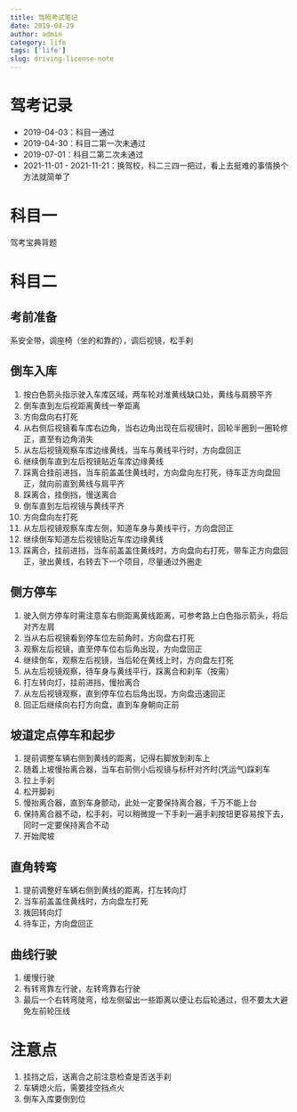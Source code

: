 ```yaml
---
title: 驾照考试笔记
date: 2019-04-29
author: admin
category: life
tags: ['life']
slug: driving-license-note
---
```


# 驾考记录

- 2019-04-03：科目一通过
- 2019-04-30：科目二第一次未通过
- 2019-07-01：科目二第二次未通过
- 2021-11-01 - 2021-11-21：换驾校，科二三四一把过，看上去挺难的事情换个方法就简单了

# 科目一

驾考宝典背题

# 科目二

## 考前准备

系安全带，调座椅（坐的和靠的），调后视镜，松手刹

## 倒车入库

1. 按白色箭头指示驶入车库区域，两车轮对准黄线缺口处，黄线与肩膀平齐
2. 倒车直到左后视距离黄线一拳距离
3. 方向盘向右打死
4. 从右侧后视镜看车库右边角，当右边角出现在后视镜时，回轮半圈到一圈轮修正，直至有边角消失
5. 从左后视镜观察车库边缘黄线，当车与黄线平行时，方向盘回正
6. 继续倒车直到左后视镜贴近车库边缘黄线
7. 踩离合挂前进挡，当车前盖盖住黄线时，方向盘向左打死，待车正方向盘回正，就向前直到黄线与肩平齐
8. 踩离合，挂倒挡，慢送离合
9. 倒车直到左后视镜与黄线平齐
10. 方向盘向左打死
11. 从左后视镜观察车库左侧，知道车身与黄线平行，方向盘回正
12. 继续倒车知道左后视镜贴近车库边缘黄线
13. 踩离合，挂前进挡，当车前盖盖住黄线时，方向盘向右打死，带车正方向盘回正，驶出黄线，右转去下一个项目，尽量通过外圈走

## 侧方停车

1. 驶入侧方停车时需注意车右侧距离黄线距离，可参考路上白色指示箭头，将后对齐左肩
2. 当从右后视镜看到停车位左前角时，方向盘右打死
3. 观察左后视镜，直至停车位右后角出现，方向盘回正
4. 继续倒车，观察左后视镜，当后轮在黄线上时，方向盘左打死
5. 从左后视镜观察，待车身与黄线平行，踩离合和刹车（按需）
6. 打左转向灯，挂前进挡，慢抬离合
7. 从左后视镜观察，直到停车位右后角出现，方向盘迅速回正
8. 回正后继续向右打方向盘，直到车身朝向正前

## 坡道定点停车和起步

1. 提前调整车辆右侧到黄线的距离，记得右脚放到刹车上
2. 随着上坡慢抬离合器，当车右前侧小后视镜与标杆对齐时(凭运气)踩刹车
3. 拉上手刹
4. 松开脚刹
5. 慢抬离合器，直到车身颤动，此处一定要保持离合器，千万不能上台
6. 保持离合器不动，松手刹，可以稍微提一下手刹一遍手刹按钮更容易按下去，同时一定要保持离合不动
7. 开始爬坡

## 直角转弯

1. 提前调整好车辆右侧到黄线的距离，打左转向灯
2. 当车前盖盖住黄线时，方向盘左打死
3. 拨回转向灯
4. 待车正，方向盘回正

## 曲线行驶

1. 缓慢行驶
2. 有转弯靠左行驶，左转弯靠右行驶
3. 最后一个右转弯陡弯，给左侧留出一些距离以便让右后轮通过，但不要太大避免左前轮压线

# 注意点

1. 挂挡之后，送离合之前注意检查是否送手刹
2. 车辆熄火后，需要挂空挡点火
3. 倒车入库要倒到位
